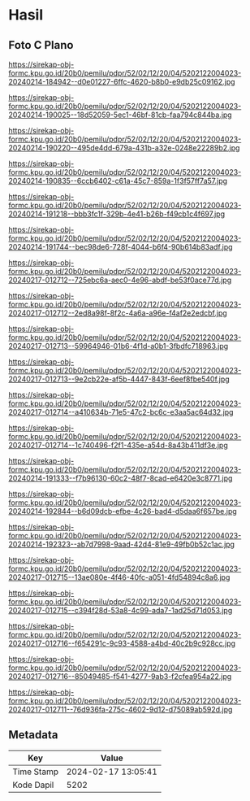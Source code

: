 # Hasil

## Foto C Plano

https://sirekap-obj-formc.kpu.go.id/20b0/pemilu/pdpr/52/02/12/20/04/5202122004023-20240214-184942--d0e01227-6ffc-4620-b8b0-e9db25c09162.jpg

https://sirekap-obj-formc.kpu.go.id/20b0/pemilu/pdpr/52/02/12/20/04/5202122004023-20240214-190025--18d52059-5ec1-46bf-81cb-faa794c844ba.jpg

https://sirekap-obj-formc.kpu.go.id/20b0/pemilu/pdpr/52/02/12/20/04/5202122004023-20240214-190220--495de4dd-679a-431b-a32e-0248e22289b2.jpg

https://sirekap-obj-formc.kpu.go.id/20b0/pemilu/pdpr/52/02/12/20/04/5202122004023-20240214-190835--6ccb6402-c61a-45c7-859a-1f3f57ff7a57.jpg

https://sirekap-obj-formc.kpu.go.id/20b0/pemilu/pdpr/52/02/12/20/04/5202122004023-20240214-191218--bbb3fc1f-329b-4e41-b26b-f49cb1c4f697.jpg

https://sirekap-obj-formc.kpu.go.id/20b0/pemilu/pdpr/52/02/12/20/04/5202122004023-20240214-191744--bec98de6-728f-4044-b6f4-90b614b83adf.jpg

https://sirekap-obj-formc.kpu.go.id/20b0/pemilu/pdpr/52/02/12/20/04/5202122004023-20240217-012712--725ebc6a-aec0-4e96-abdf-be53f0ace77d.jpg

https://sirekap-obj-formc.kpu.go.id/20b0/pemilu/pdpr/52/02/12/20/04/5202122004023-20240217-012712--2ed8a98f-8f2c-4a6a-a96e-f4af2e2edcbf.jpg

https://sirekap-obj-formc.kpu.go.id/20b0/pemilu/pdpr/52/02/12/20/04/5202122004023-20240217-012713--59964946-01b6-4f1d-a0b1-3fbdfc718963.jpg

https://sirekap-obj-formc.kpu.go.id/20b0/pemilu/pdpr/52/02/12/20/04/5202122004023-20240217-012713--9e2cb22e-af5b-4447-843f-6eef8fbe540f.jpg

https://sirekap-obj-formc.kpu.go.id/20b0/pemilu/pdpr/52/02/12/20/04/5202122004023-20240217-012714--a410634b-71e5-47c2-bc6c-e3aa5ac64d32.jpg

https://sirekap-obj-formc.kpu.go.id/20b0/pemilu/pdpr/52/02/12/20/04/5202122004023-20240217-012714--1c740496-f2f1-435e-a54d-8a43b411df3e.jpg

https://sirekap-obj-formc.kpu.go.id/20b0/pemilu/pdpr/52/02/12/20/04/5202122004023-20240214-191333--f7b96130-60c2-48f7-8cad-e6420e3c8771.jpg

https://sirekap-obj-formc.kpu.go.id/20b0/pemilu/pdpr/52/02/12/20/04/5202122004023-20240214-192844--b6d09dcb-efbe-4c26-bad4-d5daa6f657be.jpg

https://sirekap-obj-formc.kpu.go.id/20b0/pemilu/pdpr/52/02/12/20/04/5202122004023-20240214-192323--ab7d7998-9aad-42d4-81e9-49fb0b52c1ac.jpg

https://sirekap-obj-formc.kpu.go.id/20b0/pemilu/pdpr/52/02/12/20/04/5202122004023-20240217-012715--13ae080e-4f46-40fc-a051-4fd54894c8a6.jpg

https://sirekap-obj-formc.kpu.go.id/20b0/pemilu/pdpr/52/02/12/20/04/5202122004023-20240217-012715--c394f28d-53a8-4c99-ada7-1ad25d71d053.jpg

https://sirekap-obj-formc.kpu.go.id/20b0/pemilu/pdpr/52/02/12/20/04/5202122004023-20240217-012716--f654291c-9c93-4588-a4bd-40c2b9c928cc.jpg

https://sirekap-obj-formc.kpu.go.id/20b0/pemilu/pdpr/52/02/12/20/04/5202122004023-20240217-012716--85049485-f541-4277-9ab3-f2cfea954a22.jpg

https://sirekap-obj-formc.kpu.go.id/20b0/pemilu/pdpr/52/02/12/20/04/5202122004023-20240217-012711--76d936fa-275c-4602-9d12-d75089ab592d.jpg


## Metadata

| Key        | Value               |
| ---------- | ------------------- |
| Time Stamp | 2024-02-17 13:05:41 |
| Kode Dapil | 5202                |



